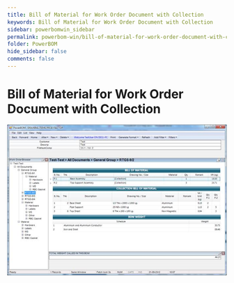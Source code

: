 ```yaml
---
title: Bill of Material for Work Order Document with Collection
keywords: Bill of Material for Work Order Document with Collection
sidebar: powerbomwin_sidebar
permalink: powerbom-win/bill-of-material-for-work-order-document-with-collection.html
folder: PowerBOM
hide_sidebar: false
comments: false
---
```


# Bill of Material for Work Order Document with Collection

![](/images/bill-of-material-for-work-order-document-with-collection.png)

